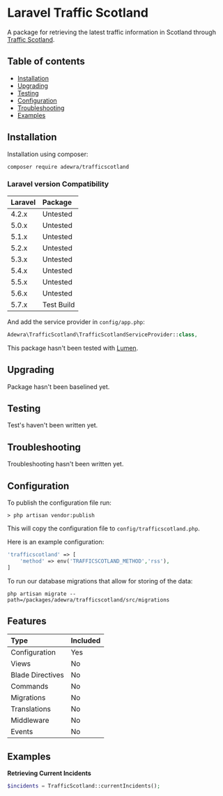 Laravel Traffic Scotland
===============

A package for retrieving the latest traffic information in Scotland through [Traffic Scotland](https://trafficscotland.org/).

Table of contents
-----------------
* [Installation](#installation)
* [Upgrading](#upgrading)
* [Testing](#testing)
* [Configuration](#configuration)
* [Troubleshooting](#troubleshooting)
* [Examples](#examples)

Installation
------------

Installation using composer:

```
composer require adewra/trafficscotland
```

### Laravel version Compatibility

 Laravel  | Package
:---------|:----------
 4.2.x    | Untested
 5.0.x    | Untested
 5.1.x    | Untested
 5.2.x    | Untested
 5.3.x    | Untested
 5.4.x    | Untested
 5.5.x    | Untested
 5.6.x    | Untested
 5.7.x    | Test Build

And add the service provider in `config/app.php`:

```php
Adewra\TrafficScotland\TrafficScotlandServiceProvider::class,
```

This package hasn't been tested with [Lumen](http://lumen.laravel.com).

Upgrading
---------

Package hasn't been baselined yet.

Testing
-------

Test's haven't been written yet.

Troubleshooting
-------

Troubleshooting hasn't been written yet.

Configuration
-------------

To publish the configuration file run:

```
> php artisan vendor:publish
```

This will copy the configuration file to `config/trafficscotland.php`.

Here is an example configuration:

```php
'trafficscotland' => [
    'method' => env('TRAFFICSCOTLAND_METHOD','rss'),
]
```

To run our database migrations that allow for storing of the data:

```
php artisan migrate --path=/packages/adewra/trafficscotland/src/migrations
```

Features
-------------

 Type  | Included
:---------|:----------
 Configuration    | Yes
 Views    | No
 Blade Directives    | No
 Commands    | No
 Migrations    | No
 Translations    | No
 Middleware    | No
 Events   | No
 
Examples
-------- 
 
 **Retrieving Current Incidents**
 
 ```php
 $incidents = TrafficScotland::currentIncidents();
 ```
